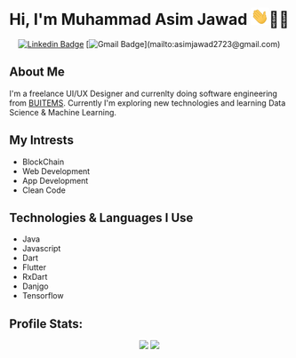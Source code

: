 <h1 align="left">Hi, I'm Muhammad Asim Jawad <img width="32" src="https://raw.githubusercontent.com/fatiiates/fatiiates/main/wave.gif"/>👨‍💻</h1>


<div align="center">
    
[![Linkedin Badge](https://img.shields.io/badge/-asimjawad-blue?style=for-the-badge&logo=Linkedin&logoColor=white&link=https://www.linkedin.com/in/asimjawad2723/)](https://www.linkedin.com/in/asimjawad/)
[![Gmail Badge](https://img.shields.io/badge/-asimjawad2723@gmail.com-blue?style=for-the-badge&logo=Gmail&logoColor=white&link=mailto:asimjawad2723@gmail.com&color=rgb(234,67,53))](mailto:asimjawad2723@gmail.com)
</div>

<h2>About Me</h2>
<p align="left">I'm a freelance UI/UX Designer and currenlty doing software engineering from <a href="http://www.buitms.edu.pk/">BUITEMS</a>. Currently I'm exploring new technologies and learning Data Science & Machine Learning.</p>

## My Intrests
- BlockChain
- Web Development
- App Development
- Clean Code

## Technologies & Languages I Use
- Java
- Javascript
- Dart
- Flutter
- RxDart
- Danjgo
- Tensorflow

<h2>Profile Stats:</h2>
<p align="center">
  <img width="49%" src="https://github-readme-stats.vercel.app/api?username=asimjawad&show_icons=true&theme=tokyonight" />
  <img width="49%" src="https://github-readme-streak-stats.herokuapp.com/?user=asimjawad&theme=tokyonight" />
</p>
